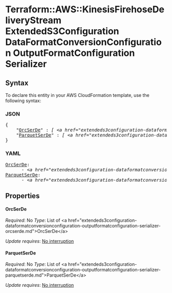 # Terraform::AWS::KinesisFirehoseDeliveryStream ExtendedS3Configuration DataFormatConversionConfiguration OutputFormatConfiguration Serializer

## Syntax

To declare this entity in your AWS CloudFormation template, use the following syntax:

### JSON

<pre>
{
    "<a href="#orcserde" title="OrcSerDe">OrcSerDe</a>" : <i>[ &lt;a href=&#34;extendeds3configuration-dataformatconversionconfiguration-outputformatconfiguration-serializer-orcserde.md&#34;&gt;OrcSerDe&lt;/a&gt;, ... ]</i>,
    "<a href="#parquetserde" title="ParquetSerDe">ParquetSerDe</a>" : <i>[ &lt;a href=&#34;extendeds3configuration-dataformatconversionconfiguration-outputformatconfiguration-serializer-parquetserde.md&#34;&gt;ParquetSerDe&lt;/a&gt;, ... ]</i>
}
</pre>

### YAML

<pre>
<a href="#orcserde" title="OrcSerDe">OrcSerDe</a>: <i>
      - &lt;a href=&#34;extendeds3configuration-dataformatconversionconfiguration-outputformatconfiguration-serializer-orcserde.md&#34;&gt;OrcSerDe&lt;/a&gt;</i>
<a href="#parquetserde" title="ParquetSerDe">ParquetSerDe</a>: <i>
      - &lt;a href=&#34;extendeds3configuration-dataformatconversionconfiguration-outputformatconfiguration-serializer-parquetserde.md&#34;&gt;ParquetSerDe&lt;/a&gt;</i>
</pre>

## Properties

#### OrcSerDe

_Required_: No
_Type_: List of &lt;a href=&#34;extendeds3configuration-dataformatconversionconfiguration-outputformatconfiguration-serializer-orcserde.md&#34;&gt;OrcSerDe&lt;/a&gt;

_Update requires_: [No interruption](https://docs.aws.amazon.com/AWSCloudFormation/latest/UserGuide/using-cfn-updating-stacks-update-behaviors.html#update-no-interrupt)

#### ParquetSerDe

_Required_: No
_Type_: List of &lt;a href=&#34;extendeds3configuration-dataformatconversionconfiguration-outputformatconfiguration-serializer-parquetserde.md&#34;&gt;ParquetSerDe&lt;/a&gt;

_Update requires_: [No interruption](https://docs.aws.amazon.com/AWSCloudFormation/latest/UserGuide/using-cfn-updating-stacks-update-behaviors.html#update-no-interrupt)

